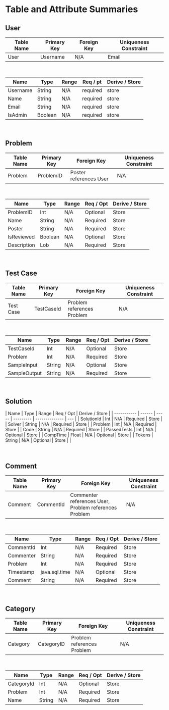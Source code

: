 # Table and Attribute Summaries

## User

| Table Name | Primary Key | Foreign Key | Uniqueness Constraint |
| ---------- | ----------- | ----------- | --------------------- |
| User       | Username    | N/A         | Email                 |

<br>

| Name     | Type    | Range | Req / pt | Derive / Store |
| -------- | ------- | ----- | -------- | -------------- |
| Username | String  | N/A   | required | store          |
| Name     | String  | N/A   | required | store          |
| Email    | String  | N/A   | required | store          |
| IsAdmin  | Boolean | N/A   | required | store          |

<br>

## Problem

| Table Name | Primary Key | Foreign Key            | Uniqueness Constraint |
| ---------- | ----------- | ---------------------- | --------------------- |
| Problem    | ProblemID   | Poster references User | N/A                   |

<br>

| Name        | Type    | Range | Req / Opt | Derive / Store |
| ----------- | ------- | ----- | --------- | -------------- |
| ProblemID   | Int     | N/A   | Optional  | Store          |
| Name        | String  | N/A   | Required  | Store          |
| Poster      | String  | N/A   | Required  | Store          |
| IsReviewed  | Boolean | N/A   | Optional  | Store          |
| Description | Lob     | N/A   | Required  | Store          |

<br>

## Test Case

| Table Name | Primary Key | Foreign Key                | Uniqueness Constraint |
| ---------- | ----------- | -------------------------- | --------------------- |
| Test Case  | TestCaseId  | Problem references Problem | N/A                   |

<br>

| Name         | Type   | Range | Req / Opt | Derive / Store |
| ------------ | ------ | ----- | --------- | -------------- |
| TestCaseId   | Int    | N/A   | Optional  | Store          |
| Problem      | Int    | N/A   | Required  | Store          |
| SampleInput  | String | N/A   | Optional  | Store          |
| SampleOutput | String | N/A   | Required  | Store          |

<br>

## Solution

| Name        | Type   | Range | Req / Opt | Derive / Store |
| ----------- | ------ | ----- | --------- | -------------- | --- |
| SolutionId  | Int    | N/A   | Required  | Store          |
| Solver      | String | N/A   | Required  | Store          |
| Problem     | Int    | N/A   | Required  | Store          |
| Code        | String | N/A   | Required  | Store          |
| PassedTests | Int    | N/A   | Optional  | Store          |
| CompTime    | Float  | N/A   | Optional  | Store          |
| Tokens      | String | N/A   | Optional  | Store          |     |

<br>

## Comment

| Table Name | Primary Key | Foreign Key                                           | Uniqueness Constraint |
| ---------- | ----------- | ----------------------------------------------------- | --------------------- |
| Comment    | CommentId   | Commenter references User, Problem references Problem | N/A                   |

<br>

| Name      | Type          | Range | Req / Opt | Derive / Store |
| --------- | ------------- | ----- | --------- | -------------- |
| CommentId | Int           | N/A   | Required  | Store          |
| Commenter | String        | N/A   | Required  | Store          |
| Problem   | Int           | N/A   | Required  | Store          |
| Timestamp | java.sql.time | N/A   | Optional  | Store          |
| Comment   | String        | N/A   | Required  | Store          |

<br>

## Category

| Table Name | Primary Key | Foreign Key                | Uniqueness Constraint |
| ---------- | ----------- | -------------------------- | --------------------- |
| Category   | CategoryID  | Problem references Problem | N/A                   |

<br>

| Name       | Type   | Range | Req / Opt | Derive / Store |
| ---------- | ------ | ----- | --------- | -------------- |
| CategoryId | Int    | N/A   | Optional  | Store          |
| Problem    | Int    | N/A   | Required  | Store          |
| Name       | String | N/A   | Required  | Store          |

<br>
